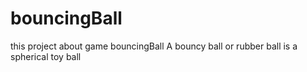 # bouncingBall
this project about game bouncingBall
A bouncy ball or rubber ball is a spherical toy ball
